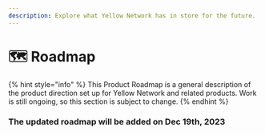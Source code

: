 ```yaml
---
description: Explore what Yellow Network has in store for the future.
---
```


# 🗺 Roadmap

{% hint style="info" %}
This Product Roadmap is a general description of the product direction set up for Yellow Network and related products. Work is still ongoing, so this section is subject to change.
{% endhint %}

### **The updated roadmap will be added on Dec 19th, 2023**

